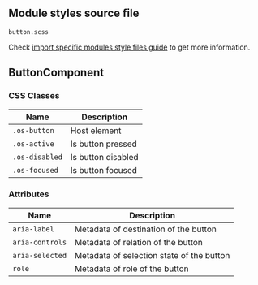 ## Module styles source file

`button.scss`

Check [import specific modules style files guide](https://github.com/dreyliky/ngx-os/blob/master/src/app/library/docs/guides/import-specific-modules-style-files.md)
to get more information.

## ButtonComponent

### CSS Classes
| Name          | Description                       |
| ------------- | --------------------------------- |
| `.os-button`  | Host element                      |
| `.os-active`  | Is button pressed                 |
| `.os-disabled`| Is button disabled                |
| `.os-focused` | Is button focused                 |

### Attributes
| Name            | Description                               |
| --------------- | ----------------------------------------- |
| `aria-label`    | Metadata of destination of the button     |
| `aria-controls` | Metadata of relation of the button        |
| `aria-selected` | Metadata of selection state of the button |
| `role`          | Metadata of role of the button            |
